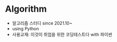 # Algorithm
          
          
- 알고리즘 스터디 since 2021.10~
- using Python
- 사용교재: 이것이 취업을 위한 코딩테스트다 with 파이썬
